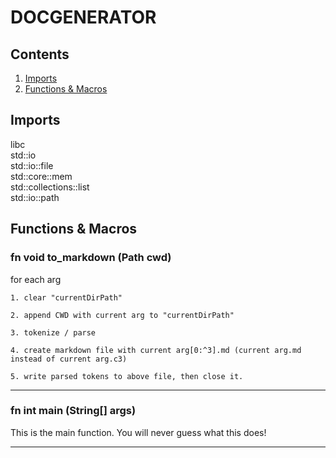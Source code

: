 DOCGENERATOR
=======

## Contents
1. [Imports](#imports)   
2. [Functions & Macros](#functions--macros)   

## Imports
libc  
std::io  
std::io::file  
std::core::mem  
std::collections::list  
std::io::path  

## Functions & Macros
### fn void to_markdown (Path cwd)  
for each arg
	1. clear "currentDirPath"
	2. append CWD with current arg to "currentDirPath"
	3. tokenize / parse
	4. create markdown file with current arg[0:^3].md (current arg.md instead of current arg.c3)
	5. write parsed tokens to above file, then close it.
________  
### fn int main (String[] args)  
This is the main function. You will never guess what this does!
________  
